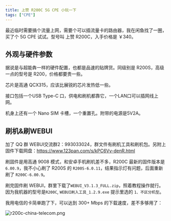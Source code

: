 ```yaml
---
title: 上赞 R200C 5G CPE 小玩一下
tags: ["CPE"]
---
```


最近临时需要搞个流量上网，需要个可以插流量卡的路由器，我在闲鱼找了一圈，买了个 5G CPE 试试。型号叫 上赞 R200C，入手价格是 ￥340。

## 外观与硬件参数

据说是与超能犇一样的硬件配置，也都是品速的贴牌货。同级别是 R200S，高级一点的型号是 R200，价格都要贵一些。

芯片是高通 QCX315，应该比展锐的芯片发热低一些。

接口包括一个USB Type-C 口，供电和刷机都靠它，一个LAN口可以插网线上网。

机身上还有一个 Nano SIM 卡槽，一个重置孔。附带的电源是5V2A。

## 刷机&刷WEBUI

加了 QQ 群 WEBUI交流群2：993033024，群文件有刷机工具和刷机包。另附上固件下载网盘：<https://www.123pan.com/s/kPC6Vv-denR.html>

刷固件是用高通 9008 模式，和安卓手机刷机差不多，R200C 最新的固件版本是 `6.00.9`，我不小心刷了 R200S 的 `R200S-6.0.11`，结果指示灯有问题，后面重新刷了 `R200C-6.00.9`。

刷完固件刷 WEBUI，群里下载了`WEBUI_V3.1.3_FULL.zip`，照着教程操作就行。因为我机器的型号是`R200C`, `WEBUI刷入工具_1.2.9.exe` 提示里选的 `1、不区分机型`。

我用电信的卡简单跑了下，可以达到 300+ Mbps 的下载速度，差不多够用了：

![r200c-china-telecom.png](r200c-china-telecom.png)